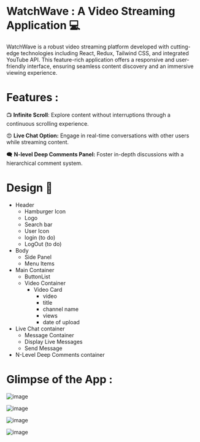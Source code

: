 # WatchWave : A Video Streaming Application 💻

WatchWave is a robust video streaming platform developed with cutting-edge technologies including React, Redux, Tailwind CSS, and integrated YouTube API. This feature-rich application offers a responsive and user-friendly interface, ensuring seamless content discovery and an immersive viewing experience.

# Features :

📺 **Infinite Scroll**: Explore content without interruptions through a continuous scrolling experience.

😍 **Live Chat Option:** Engage in real-time conversations with other users while streaming content.

🗨️ **N-level Deep Comments Panel:** Foster in-depth discussions with a hierarchical comment system.


# Design 🌵
- Header
  - Hamburger Icon
  - Logo
  - Search bar
  - User Icon
  - login (to do)
  - LogOut (to do)
- Body
  - Side Panel
  - Menu Items
- Main Container
  - ButtonList
  - Video Container 
    - Video Card
      - video
      - title
      - channel name
      - views
      - date of upload
- Live Chat container
   - Message Container
   - Display Live Messages
   - Send Message
- N-Level Deep Comments container


# Glimpse of the App :

![image](https://github.com/Divyaa268/WatchWave/assets/117614772/f1efef27-ae08-4889-b030-f5f685fc09ab)

![image](https://github.com/Divyaa268/WatchWave/assets/117614772/db02e6e8-6e87-4115-9830-6ba3fbcdf055)

![image](https://github.com/Divyaa268/WatchWave/assets/117614772/c29a892a-fe9e-4c58-9247-15332466e76e)

![image](https://github.com/Divyaa268/WatchWave/assets/117614772/9c3177c0-c990-4d8f-a99c-1d4b8b251c0f)




